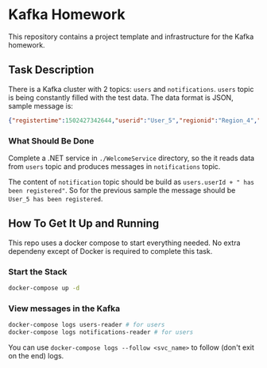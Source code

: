 # Kafka Homework

This repository contains a project template and infrastructure for the Kafka homework. 

## Task Description

There is a Kafka cluster with 2 topics: `users` and `notifications`. `users` topic is being
constantly filled with the test data. The data format is JSON, sample message is: 

```json
{"registertime":1502427342644,"userid":"User_5","regionid":"Region_4","gender":"FEMALE"}
```

### What Should Be Done

Complete a .NET service in `./WelcomeService` directory, so the it reads data from `users` 
topic and produces messages in `notifications` topic. 

The content of `notification` topic should be build as `users.userId + " has been registered"`.
So for the previous sample the message should be `User_5 has been registered`.

## How To Get It Up and Running

This repo uses a docker compose to start everything needed. No extra dependeny except of Docker 
is required to complete this task.

### Start the Stack

```bash
docker-compose up -d
```

### View messages in the Kafka

```bash
docker-compose logs users-reader # for users
docker-compose logs notifications-reader # for users
```

You can use `docker-compose logs --follow <svc_name>` to follow (don't exit on the end) logs. 

